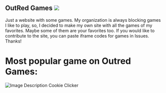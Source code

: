 ## OutRed Games <a href="https://hits.seeyoufarm.com"><img src="https://hits.seeyoufarm.com/api/count/incr/badge.svg?url=https%3A%2F%2Fgithub.com%2FOutRed%2Foutred.github.io&count_bg=%2379C83D&title_bg=%23555555&icon=&icon_color=%23E7E7E7&title=hits&edge_flat=false"/></a>
Just a website with some games. My organization is always blocking games I like to play, so, I decided to make my own site with all the games of my favorites. Maybe some of them are your favorites too. If you would like to contribute to the site, you can paste iframe codes for games in Issues. Thanks!

# Most popular game on Outred Games:
<img src="https://9to5fortnite.com/wp-content/uploads/2021/09/cookie-clicker-steam-background-780x470.jpg" alt="Image Description">
Cookie Clicker
